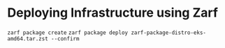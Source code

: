# Deploying Infrastructure using Zarf

`zarf package create`
`zarf package deploy zarf-package-distro-eks-amd64.tar.zst --confirm` 